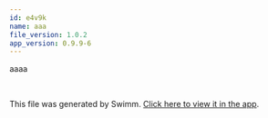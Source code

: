 ```yaml
---
id: e4v9k
name: aaa
file_version: 1.0.2
app_version: 0.9.9-6
---
```


aaaa




<br/>

This file was generated by Swimm. [Click here to view it in the app](http://localhost:5000/repos/Z2l0aHViJTNBJTNBdGVzdC1naXRodWItYXBwJTNBJTNBc3dpbW1pbw==/docs/e4v9k).